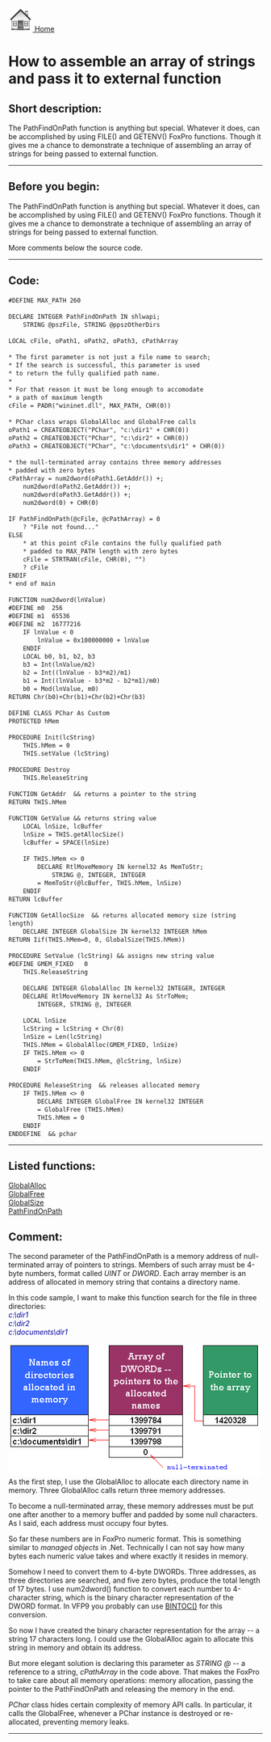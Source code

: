 [<img src="../images/home.png"> Home ](https://github.com/VFPX/Win32API)  

# How to assemble an array of strings and pass it to external function

## Short description:
The PathFindOnPath function is anything but special. Whatever it does, can be accomplished by using FILE() and GETENV() FoxPro functions. Though it gives me a chance to demonstrate a technique of assembling an array of strings for being passed to external function.  
***  


## Before you begin:
The PathFindOnPath function is anything but special. Whatever it does, can be accomplished by using FILE() and GETENV() FoxPro functions. Though it gives me a chance to demonstrate a technique of assembling an array of strings for being passed to external function.  

More comments below the source code.  
  
***  


## Code:
```foxpro  
#DEFINE MAX_PATH 260

DECLARE INTEGER PathFindOnPath IN shlwapi;
	STRING @pszFile, STRING @ppszOtherDirs

LOCAL cFile, oPath1, oPath2, oPath3, cPathArray

* The first parameter is not just a file name to search;
* If the search is successful, this parameter is used
* to return the fully qualified path name.
*
* For that reason it must be long enough to accomodate
* a path of maximum length
cFile = PADR("wininet.dll", MAX_PATH, CHR(0))

* PChar class wraps GlobalAlloc and GlobalFree calls
oPath1 = CREATEOBJECT("PChar", "c:\dir1" + CHR(0))
oPath2 = CREATEOBJECT("PChar", "c:\dir2" + CHR(0))
oPath3 = CREATEOBJECT("PChar", "c:\documents\dir1" + CHR(0))

* the null-terminated array contains three memory addresses
* padded with zero bytes
cPathArray = num2dword(oPath1.GetAddr()) +;
	num2dword(oPath2.GetAddr()) +;
	num2dword(oPath3.GetAddr()) +;
	num2dword(0) + CHR(0)

IF PathFindOnPath(@cFile, @cPathArray) = 0
	? "File not found..."
ELSE
	* at this point cFile contains the fully qualified path
	* padded to MAX_PATH length with zero bytes
	cFile = STRTRAN(cFile, CHR(0), "")
	? cFile
ENDIF
* end of main

FUNCTION num2dword(lnValue)
#DEFINE m0  256
#DEFINE m1  65536
#DEFINE m2  16777216
	IF lnValue < 0
		lnValue = 0x100000000 + lnValue
	ENDIF
	LOCAL b0, b1, b2, b3
	b3 = Int(lnValue/m2)
	b2 = Int((lnValue - b3*m2)/m1)
	b1 = Int((lnValue - b3*m2 - b2*m1)/m0)
	b0 = Mod(lnValue, m0)
RETURN Chr(b0)+Chr(b1)+Chr(b2)+Chr(b3)

DEFINE CLASS PChar As Custom
PROTECTED hMem

PROCEDURE Init(lcString)
	THIS.hMem = 0
	THIS.setValue (lcString)

PROCEDURE Destroy
	THIS.ReleaseString

FUNCTION GetAddr  && returns a pointer to the string
RETURN THIS.hMem

FUNCTION GetValue && returns string value
	LOCAL lnSize, lcBuffer
	lnSize = THIS.getAllocSize()
	lcBuffer = SPACE(lnSize)

	IF THIS.hMem <> 0
		DECLARE RtlMoveMemory IN kernel32 As MemToStr;
			STRING @, INTEGER, INTEGER
		= MemToStr(@lcBuffer, THIS.hMem, lnSize)
	ENDIF
RETURN lcBuffer

FUNCTION GetAllocSize  && returns allocated memory size (string length)
	DECLARE INTEGER GlobalSize IN kernel32 INTEGER hMem
RETURN Iif(THIS.hMem=0, 0, GlobalSize(THIS.hMem))

PROCEDURE SetValue (lcString) && assigns new string value
#DEFINE GMEM_FIXED   0
	THIS.ReleaseString

	DECLARE INTEGER GlobalAlloc IN kernel32 INTEGER, INTEGER
	DECLARE RtlMoveMemory IN kernel32 As StrToMem;
		INTEGER, STRING @, INTEGER

	LOCAL lnSize
	lcString = lcString + Chr(0)
	lnSize = Len(lcString)
	THIS.hMem = GlobalAlloc(GMEM_FIXED, lnSize)
	IF THIS.hMem <> 0
		= StrToMem(THIS.hMem, @lcString, lnSize)
	ENDIF

PROCEDURE ReleaseString  && releases allocated memory
	IF THIS.hMem <> 0
		DECLARE INTEGER GlobalFree IN kernel32 INTEGER
		= GlobalFree (THIS.hMem)
		THIS.hMem = 0
	ENDIF
ENDDEFINE  && pchar  
```  
***  


## Listed functions:
[GlobalAlloc](../libraries/kernel32/GlobalAlloc.md)  
[GlobalFree](../libraries/kernel32/GlobalFree.md)  
[GlobalSize](../libraries/kernel32/GlobalSize.md)  
[PathFindOnPath](../libraries/netapi32/PathFindOnPath.md)  

## Comment:
The second parameter of the PathFindOnPath is a memory address of null-terminated array of pointers to strings. Members of such array must be 4-byte numbers, format called *UINT* or *DWORD*. Each array member is an address of allocated in memory string that contains a directory name.  
  
In this code sample, I want to make this function search for the file in three directories:*<font color=#0000a0>  
c:\dir1  
c:\dir2  
c:\documents\dir1</font>*  
  
<img src="images/arrofstrings.png" width=499 height=262>  
As the first step, I use the GlobalAlloc to allocate each directory name in memory. Three GlobalAlloc calls return three memory addresses.  
  
To become a null-terminated array, these memory addresses must be put one after another to a memory buffer and padded by some null characters. As I said, each address must occupy four bytes.  
  
So far these numbers are in FoxPro numeric format. This is something similar to *managed objects* in .Net. Technically I can not say how many bytes each numeric value takes and where exactly it resides in memory.  
  
Somehow I need to convert them to 4-byte DWORDs. Three addresses, as three directories are searched, and five zero bytes, produce the total length of 17 bytes. I use num2dword() function to convert each number to 4-character string, which is the binary character representation of the DWORD format. In VFP9 you probably can use <a href="http://msdn.microsoft.com/library/default.asp?url=/library/en-us/dv_foxhelp9/html/c3b28578-7b4f-487f-9192-fb619ff83ad6.asp">BINTOC()</a> for this conversion.  
  
So now I have created the binary character representation for the array -- a string 17 characters long. I could use the GlobalAlloc again to allocate this string in memory and obtain its address.   
  
But more elegant solution is declaring this parameter as *STRING @* -- a reference to a string, *cPathArray* in the code above. That makes the FoxPro to take care about all memory operations: memory allocation, passing the pointer to the PathFindOnPath and releasing the memory in the end.  
  
*PChar* class hides certain complexity of memory API calls. In particular, it calls the GlobalFree, whenever a PChar instance is destroyed or re-allocated, preventing memory leaks.  
  
***  

